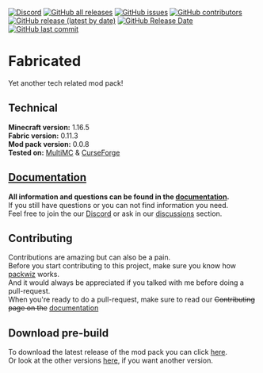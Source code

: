 [![Discord](https://img.shields.io/discord/817130660527079515?style=for-the-badge)](https://discord.gg/qUbJye86UN)
[![GitHub all releases](https://img.shields.io/github/downloads/fabricated-pack/fabricated/total?style=for-the-badge)](https://github.com/fabricated-pack/fabricated/releases/latest)
[![GitHub issues](https://img.shields.io/github/issues-raw/GayCookie/Fabricated?style=for-the-badge)](https://github.com/fabricated-pack/fabricated/issues)
[![GitHub contributors](https://img.shields.io/github/contributors/GayCookie/Fabricated?style=for-the-badge)](https://github.com/fabricated-pack/fabricated/graphs/contributors)  
[![GitHub release (latest by date)](https://img.shields.io/github/v/release/GayCookie/Fabricated?style=for-the-badge)](https://github.com/fabricated-pack/fabricated/releases/latest)
[![GitHub Release Date](https://img.shields.io/github/release-date/GayCookie/Fabricated?style=for-the-badge)](https://github.com/fabricated-pack/fabricated/releases/latest)
[![GitHub last commit](https://img.shields.io/github/last-commit/GayCookie/Fabricated?style=for-the-badge)](https://github.com/fabricated-pack/fabricated/commit/main)

# Fabricated
Yet another tech related mod pack!

## Technical
**Minecraft version:** 1.16.5  
**Fabric version:** 0.11.3  
**Mod pack version:** 0.0.8  
**Tested on:** [MultiMC] & [CurseForge]

## [Documentation]
**All information and questions can be found in the [documentation].**  
If you still have questions or you can not find information you need.  
Feel free to join the our [Discord] or ask in our [discussions] section.

## Contributing
Contributions are amazing but can also be a pain.  
Before you start contributing to this project, make sure you know how [packwiz] works.  
And it would always be appreciated if you talked with me before doing a pull-request.  
When you're ready to do a pull-request, make sure to read our ~~Contributing page on the~~ [documentation]

## Download pre-build
To download the latest release of the mod pack you can click [here](https://github.com/fabricated-pack/fabricated/releases/latest).  
Or look at the other versions [here](https://github.com/fabricated-pack/fabricated/tags), if you want another version.

[Discord]: https://discord.gg/qUbJye86UN
[discussions]: https://github.com/fabricated-pack/fabricated/discussions
[documentation]: https://github.com/fabricated-pack/fabricated/wiki
[MultiMC]: https://multimc.org/
[CurseForge]: https://curseforge.overwolf.com/
[packwiz]: https://github.com/comp500/packwiz